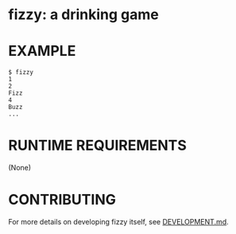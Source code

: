 # fizzy: a drinking game

# EXAMPLE

```console
$ fizzy
1
2
Fizz
4
Buzz
...
```

# RUNTIME REQUIREMENTS

(None)

# CONTRIBUTING

For more details on developing fizzy itself, see [DEVELOPMENT.md](DEVELOPMENT.md).
